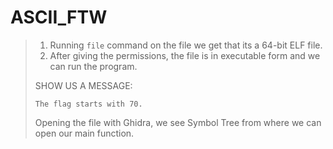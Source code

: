 # ASCII_FTW
> 1. Running ``` file ```  command on the file we get that its a 64-bit ELF file.
> 2. After giving the permissions, the file is in executable form and we can run the program.
>
> SHOW US A MESSAGE:
> ```
> The flag starts with 70.
> ```
> Opening the file with Ghidra, we see Symbol Tree from where we can open our main function.
